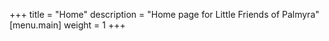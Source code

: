+++
title = "Home"
description = "Home page for Little Friends of Palmyra"
[menu.main]
  weight = 1
+++
